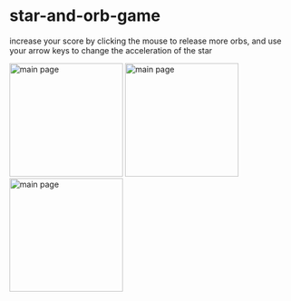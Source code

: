 # star-and-orb-game

increase your score by clicking the mouse to release more orbs, and use your arrow keys to change the acceleration of the star

<img src="main page.png" alt="main page" width="200"/>

<img src="playing1.png" alt="main page" width="200"/>

<img src="playing2.png" alt="main page" width="200"/>